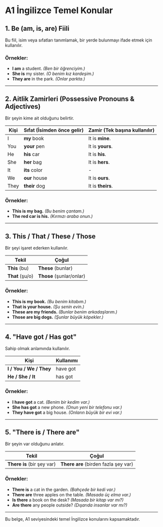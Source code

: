 # A1 İngilizce Temel Konular

## 1. Be (am, is, are) Fiili
Bu fiil, isim veya sıfatları tanımlamak, bir yerde bulunmayı ifade etmek için kullanılır.

### Örnekler:
- **I am** a student. *(Ben bir öğrenciyim.)*
- **She is** my sister. *(O benim kız kardeşim.)*
- **They are** in the park. *(Onlar parkta.)*

---

## 2. Aitlik Zamirleri (Possessive Pronouns & Adjectives)
Bir şeyin kime ait olduğunu belirtir.

| Kişi | Sıfat (İsimden önce gelir) | Zamir (Tek başına kullanılır) |
|------|----------------|---------------|
| I    | **my** book   | It is **mine**. |
| You  | **your** pen  | It is **yours**. |
| He   | **his** car   | It is **his**. |
| She  | **her** bag   | It is **hers**. |
| It   | **its** color | - |
| We   | **our** house | It is **ours**. |
| They | **their** dog | It is **theirs**. |

### Örnekler:
- **This is my bag.** *(Bu benim çantam.)*
- **The red car is his.** *(Kırmızı araba onun.)*

---

## 3. This / That / These / Those
Bir şeyi işaret ederken kullanılır.

| Tekil  | Çoğul |
|--------|-------|
| **This** (bu) | **These** (bunlar) |
| **That** (şu/o) | **Those** (şunlar/onlar) |

### Örnekler:
- **This is my book.** *(Bu benim kitabım.)*
- **That is your house.** *(Şu senin evin.)*
- **These are my friends.** *(Bunlar benim arkadaşlarım.)*
- **Those are big dogs.** *(Şunlar büyük köpekler.)*

---

## 4. "Have got / Has got"
Sahip olmak anlamında kullanılır.

| Kişi | Kullanımı |
|------|----------|
| **I / You / We / They** | have got |
| **He / She / It** | has got |

### Örnekler:
- **I have got** a cat. *(Benim bir kedim var.)*
- **She has got** a new phone. *(Onun yeni bir telefonu var.)*
- **They have got** a big house. *(Onların büyük bir evi var.)*

---

## 5. "There is / There are"
Bir şeyin var olduğunu anlatır.

| Tekil  | Çoğul |
|--------|-------|
| **There is** (bir şey var) | **There are** (birden fazla şey var) |

### Örnekler:
- **There is** a cat in the garden. *(Bahçede bir kedi var.)*
- **There are** three apples on the table. *(Masada üç elma var.)*
- **Is there** a book on the desk? *(Masada bir kitap var mı?)*
- **Are there** any people outside? *(Dışarıda insanlar var mı?)*

---

Bu belge, A1 seviyesindeki temel İngilizce konularını kapsamaktadır.

